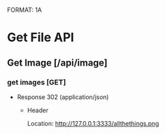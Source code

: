 FORMAT: 1A
# Get File API

## Get Image [/api/image]

### get images [GET]

+ Response 302 (application/json)

    + Header

        Location: http://127.0.0.1:3333/allthethings.png